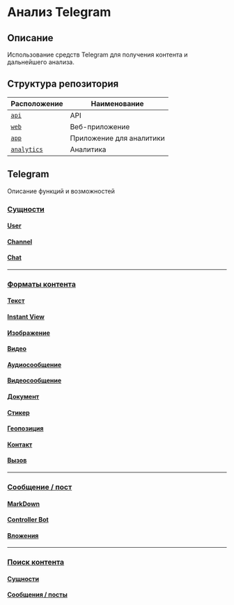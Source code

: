 # Анализ Telegram

## Описание
Использование средств Telegram для получения контента и дальнейшего анализа.

## Структура репозитория
Расположение | Наименование
---|---
[``` api ```](web/) | API
[``` web ```](web/) | Веб-приложение
[``` app ```](web/) | Приложение для аналитики
[``` analytics ```](analytics/) | Аналитика

## Telegram
Описание функций и возможностей

### [Сущности](../../wiki/Сущности-диалогов)
#### [User](../../wiki/Сущности-диалогов#entity-user)
#### [Channel](../../wiki/Сущности-диалогов#entity-channel)
#### [Chat](../../wiki/Сущности-диалогов#entity-chat)

---

### [Форматы контента](../../wiki/Форматы-контента)
#### [Текст](../../wiki/Функционал-и-возможности#post-markdown)
#### [Instant View](../../wiki/Функционал-и-возможности#content-instant-view)
#### [Изображение](../../wiki/Функционал-и-возможности#content-image)
#### [Видео](../../wiki/Функционал-и-возможности#content-video)
#### [Аудиосообщение](../../wiki/Функционал-и-возможности#content-audio-message)
#### [Видеосообщение](../../wiki/Функционал-и-возможности#content-video-message)
#### [Документ](../../wiki/Функционал-и-возможности#content-document)
#### [Стикер](../../wiki/Функционал-и-возможности#content-sticker)
#### [Геопозиция](../../wiki/Функционал-и-возможности#content-geo)
#### [Контакт](../../wiki/Функционал-и-возможности#content-contact)
#### [Вызов](../../wiki/Функционал-и-возможности#content-call)

---

### [Сообщение / пост](../../wiki/Функционал-и-возможности)
#### [MarkDown](../../wiki/Функционал-и-возможности#post-markdown)
#### [Controller Bot](../../wiki/Функционал-и-возможности#post-controllerbot)
#### [Вложения](../../wiki/Функционал-и-возможности#post-attachments)

---

### [Поиск контента](../../wiki/Поиск-контента)
#### [Сущности](../../wiki/Поиск-контента#search-entity)
#### [Сообщения / посты](../../wiki/Поиск-контента#search-messages)